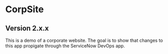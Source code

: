 # CorpSite

## Version 2.x.x

This is a demo of a corporate website.  The goal is to show that changes to this app propigate through the ServiceNow DevOps app.
